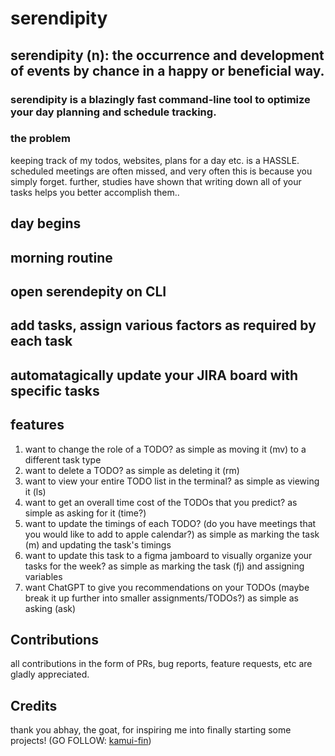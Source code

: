 # serendipity

## serendipity (n): the occurrence and development of events by chance in a happy or beneficial way.

### serendipity is a blazingly fast command-line tool to optimize your day planning and schedule tracking.

### the problem

keeping track of my todos, websites, plans for a day etc. is a HASSLE. scheduled meetings are often missed, and very often this is because you simply forget. further, studies have shown that writing down all of your tasks helps you better accomplish them..

day begins
---------------------------
morning routine
---------------------------
open serendepity on CLI
---------------------------
add tasks, assign various factors as required by each task
---------------------------
automatagically update your JIRA board with specific tasks
---------------------------


## features
1. want to change the role of a TODO? as simple as moving it (mv) to a different task type
2. want to delete a TODO? as simple as deleting it (rm)
3. want to view your entire TODO list in the terminal? as simple as viewing it (ls)
4. want to get an overall time cost of the TODOs that you predict? as simple as asking for it (time?)
5. want to update the timings of each TODO? (do you have meetings that you would like to add to apple calendar?) as simple as marking the task (m) and updating the task's timings
6. want to update this task to a figma jamboard to visually organize your tasks for the week? as simple as marking the task (fj) and assigning variables
7. want ChatGPT to give you recommendations on your TODOs (maybe break it up further into smaller assignments/TODOs?) as simple as asking (ask)

## Contributions

all contributions in the form of PRs, bug reports, feature requests, etc are gladly appreciated.

## Credits

thank you abhay, the goat, for inspiring me into finally starting some projects! (GO FOLLOW: [kamui-fin](https://github.com/kamui-fin))
